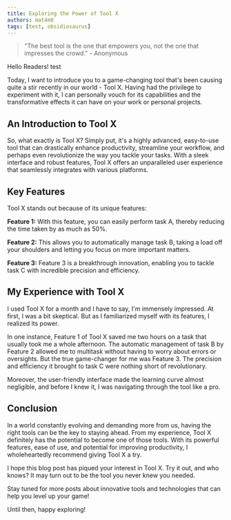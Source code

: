 ```yaml
---
title: Exploring the Power of Tool X
authors: mat4m0
tags: [test, obsidiosaurus]
---
```


> "The best tool is the one that empowers you, not the one that impresses the crowd." - Anonymous

Hello Readers! test

Today, I want to introduce you to a game-changing tool that's been causing quite a stir recently in our world - Tool X. Having had the privilege to experiment with it, I can personally vouch for its capabilities and the transformative effects it can have on your work or personal projects.

## An Introduction to Tool X

So, what exactly is Tool X? Simply put, it's a highly advanced, easy-to-use tool that can drastically enhance productivity, streamline your workflow, and perhaps even revolutionize the way you tackle your tasks. With a sleek interface and robust features, Tool X offers an unparalleled user experience that seamlessly integrates with various platforms.

<!--truncate-->

## Key Features

Tool X stands out because of its unique features:

**Feature 1:** With this feature, you can easily perform task A, thereby reducing the time taken by as much as 50%.

**Feature 2:** This allows you to automatically manage task B, taking a load off your shoulders and letting you focus on more important matters.

**Feature 3:** Feature 3 is a breakthrough innovation, enabling you to tackle task C with incredible precision and efficiency.

## My Experience with Tool X

I used Tool X for a month and I have to say, I'm immensely impressed. At first, I was a bit skeptical. But as I familiarized myself with its features, I realized its power.

In one instance, Feature 1 of Tool X saved me two hours on a task that usually took me a whole afternoon. The automatic management of task B by Feature 2 allowed me to multitask without having to worry about errors or oversights. But the true game-changer for me was Feature 3. The precision and efficiency it brought to task C were nothing short of revolutionary.

Moreover, the user-friendly interface made the learning curve almost negligible, and before I knew it, I was navigating through the tool like a pro.

## Conclusion

In a world constantly evolving and demanding more from us, having the right tools can be the key to staying ahead. From my experience, Tool X definitely has the potential to become one of those tools. With its powerful features, ease of use, and potential for improving productivity, I wholeheartedly recommend giving Tool X a try.

I hope this blog post has piqued your interest in Tool X. Try it out, and who knows? It may turn out to be the tool you never knew you needed.

Stay tuned for more posts about innovative tools and technologies that can help you level up your game!

Until then, happy exploring!
